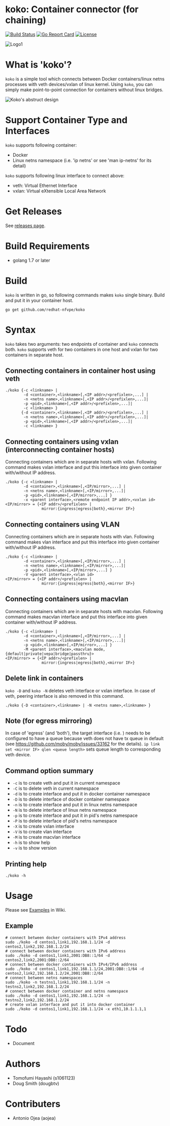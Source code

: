# koko: Container connector (for chaining)

[![Build Status](https://travis-ci.org/redhat-nfvpe/koko.svg?branch=master)](https://travis-ci.org/redhat-nfvpe/koko) [![Go Report Card](https://goreportcard.com/badge/github.com/redhat-nfvpe/koko)](https://goreportcard.com/report/github.com/redhat-nfvpe/koko) [![License](https://img.shields.io/badge/License-Apache%202.0-blue.svg)](https://opensource.org/licenses/Apache-2.0)

![Logo1](https://raw.githubusercontent.com/wiki/redhat-nfvpe/koko/images/logo_candidate/koko_logo1.png)

# What is 'koko'?

`koko` is a simple tool which connects between Docker containers/linux netns processes with veth devices/vxlan
of linux kernel. Using `koko`, you can simply make point-to-point connection for containers without linux bridges.

![Koko's abstruct design](https://raw.githubusercontent.com/wiki/redhat-nfvpe/koko/images/koko.png)

# Support Container Type and Interfaces

`koko` supports following container:

- Docker
- Linux netns namespace (i.e. 'ip netns' or see 'man ip-netns' for its detail)

`koko` supports following linux interface to connect above:

- veth: Virtual Ethernet Interface
- vxlan: Virtual eXtensible Local Area Network

# Get Releases
See [releases page](https://github.com/redhat-nfvpe/koko/releases).

# Build Requirements
- golang 1.7 or later

# Build

`koko` is written in go, so following commands makes `koko` single binary. Build and put it in your container host.

    go get github.com/redhat-nfvpe/koko

# Syntax

`koko` takes two arguments: two endpoints of container and `koko` connects both.
`koko` supports veth for two containers in one host and vxlan for two containers in separate host.

## Connecting containers in container host using veth

    ./koko {-c <linkname> |
            -d <container>,<linkname>[,<IP addr>/<prefixlen>,...] |
            -n <netns name>,<linkname>[,<IP addr>/<prefixlen>,...]|
            -p <pid>,<linkname>[,<IP addr>/<prefixlen>,...]|
            -c <linkname> }
           {-d <container>,<linkname>[,<IP addr>/<prefixlen>,...] |
            -n <netns name>,<linkname>[,<IP addr>/<prefixlen>,...]|
            -p <pid>,<linkname>[,<IP addr>/<prefixlen>,...]|
            -c <linkname> }

## Connecting containers using vxlan (interconnecting container hosts)

Connecting containers which are in separate hosts with vxlan. Following command makes vxlan interface 
and put this interface into given container with/without IP address.

    ./koko {-c <linkname> |
            -d <container>,<linkname>[,<IP/mirror>,...] |
            -n <netns name>,<linkname>[,<IP/mirror>,...]|
            -p <pid>,<linkname>[,<IP/mirror>,...] }
            -x <parent interface>,<remote endpoint IP addr>,<vxlan id>
    <IP/mirror> = {<IP addr>/<prefixlen> |
                    mirror:{ingress|egress|both},<mirror IF>}

## Connecting containers using VLAN 

Connecting containers which are in separate hosts with vlan. Following command makes vlan interface 
and put this interface into given container with/without IP address.

    ./koko {-c <linkname> |
            -d <container>,<linkname>[,<IP/mirror>,...] |
            -n <netns name>,<linkname>[,<IP/mirror>,...]|
            -p <pid>,<linkname>[,<IP/mirror>,...] }
            -V <parent interface>,<vlan id>
    <IP/mirror> = {<IP addr>/<prefixlen> |
                    mirror:{ingress|egress|both},<mirror IF>}

## Connecting containers using macvlan

Connecting containers which are in separate hosts with macvlan. Following command makes macvlan interface 
and put this interface into given container with/without IP address.

    ./koko {-c <linkname> |
            -d <container>,<linkname>[,<IP/mirror>,...] |
            -n <netns name>,<linkname>[,<IP/mirror>,...]|
            -p <pid>,<linkname>[,<IP/mirror>,...] }
            -M <parent interface>,<macvlan mode, {default|private|vepa|bridge|passthru}>
    <IP/mirror> = {<IP addr>/<prefixlen> |
                    mirror:{ingress|egress|both},<mirror IF>}

## Delete link in containers

`koko -D` and `koko -N` deletes veth interface or vxlan interface. In case of veth, peering interface is also
removed in this command.

    ./koko {-D <container>,<linkname> | -N <netns name>,<linkname> }

## Note (for egress mirroring)
In case of 'egress' (and 'both'), the target interface (i.e. <mirror IF>) needs to be configured to have a queue because veth does not have tx queue in default (see https://github.com/moby/moby/issues/33162 for the details).
`ip link set <mirror IF> qlen <queue length>` sets queue length to corresponding veth device.

## Command option summary

- `-c` is to create veth and put it in current namespace
- `-C` is to delete veth in current namespace
- `-d` is to create interface and put it in docker container namespace
- `-D` is to delete interface of docker container namespace
- `-n` is to create interface and put it in linux netns namespace
- `-N` is to delete interface of linux netns namespace
- `-p` is to create interface and put it in pid's netns namespace
- `-P` is to delete interface of pid's netns namespace
- `-X` is to create vxlan interface
- `-V` is to create vlan interface
- `-M` is to create macvlan interface
- `-h` is to show help
- `-v` is to show version

## Printing help

    ./koko -h

# Usage
Please see [Examples](https://github.com/redhat-nfvpe/koko/wiki/Examples) in Wiki.

## Example

    # connect between docker containers with IPv4 address
    sudo ./koko -d centos1,link1,192.168.1.1/24 -d centos2,link2,192.168.1.2/24
    # connect between docker containers with IPv6 address
    sudo ./koko -d centos1,link1,2001:DB8::1/64 -d centos2,link2,2001:DB8::2/64
    # connect between docker containers with IPv4/IPv6 address
    sudo ./koko -d centos1,link1,192.168.1.1/24,2001:DB8::1/64 -d centos2,link2,192.168.1.2/24,2001:DB8::2/64
    # connect between netns namespaces
    sudo ./koko -n testns1,link1,192.168.1.1/24 -n testns2,link2,192.168.1.2/24
    # connect between docker container and netns namespace
    sudo ./koko -d centos1,link1,192.168.1.1/24 -n testns2,link2,192.168.1.2/24
    # create vxlan interface and put it into docker container
    sudo ./koko -d centos1,link1,192.168.1.1/24 -x eth1,10.1.1.1,1

# Todo
- Document

# Authors
- Tomofumi Hayashi (s1061123)
- Doug Smith (dougbtv)

# Contributers
- Antonio Ojea (aojea)
